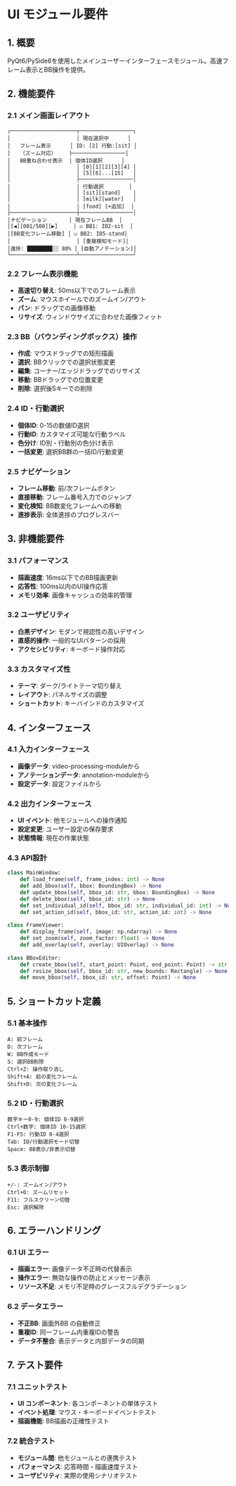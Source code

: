 # UI モジュール要件

## 1. 概要
PyQt6/PySide6を使用したメインユーザーインターフェースモジュール。高速フレーム表示とBB操作を提供。

## 2. 機能要件

### 2.1 メイン画面レイアウト
```
┌─────────────────────┬─────────────────┐
│                     │ 現在選択中      │
│   フレーム表示      │ ID: [2] 行動:[sit] │
│   （ズーム対応）    ├─────────────────│
│   BB重ね合わせ表示  │ 個体ID選択      │
│                     │ [0][1][2][3][4] │
│                     │ [5][6]...[15]   │
│                     ├─────────────────│
│                     │ 行動選択        │
│                     │ [sit][stand]    │
│                     │ [milk][water]   │
│                     │ [food] [+追加]  │
├─────────────────────┼─────────────────│
│ナビゲーション       │ 現在フレームBB  │
│[◀][001/500][▶]     │ ☑ BB1: ID2-sit  │
│[BB変化フレーム移動] │ ☑ BB2: ID5-stand│
│                     │ [重複検知モード]│
│進捗: ████████░░ 80% │ [自動アノテーション]│
└─────────────────────┴─────────────────┘
```

### 2.2 フレーム表示機能
- **高速切り替え**: 50ms以下でのフレーム表示
- **ズーム**: マウスホイールでのズームイン/アウト
- **パン**: ドラッグでの画像移動
- **リサイズ**: ウィンドウサイズに合わせた画像フィット

### 2.3 BB（バウンディングボックス）操作
- **作成**: マウスドラッグでの矩形描画
- **選択**: BBクリックでの選択状態変更
- **編集**: コーナー/エッジドラッグでのリサイズ
- **移動**: BBドラッグでの位置変更
- **削除**: 選択後Sキーでの削除

### 2.4 ID・行動選択
- **個体ID**: 0-15の数値ID選択
- **行動ID**: カスタマイズ可能な行動ラベル
- **色分け**: ID別・行動別の色分け表示
- **一括変更**: 選択BB群の一括ID/行動変更

### 2.5 ナビゲーション
- **フレーム移動**: 前/次フレームボタン
- **直接移動**: フレーム番号入力でのジャンプ
- **変化検知**: BB数変化フレームへの移動
- **進捗表示**: 全体進捗のプログレスバー

## 3. 非機能要件

### 3.1 パフォーマンス
- **描画速度**: 16ms以下でのBB描画更新
- **応答性**: 100ms以内のUI操作応答
- **メモリ効率**: 画像キャッシュの効率的管理

### 3.2 ユーザビリティ
- **白黒デザイン**: モダンで視認性の高いデザイン
- **直感的操作**: 一般的なUIパターンの採用
- **アクセシビリティ**: キーボード操作対応

### 3.3 カスタマイズ性
- **テーマ**: ダーク/ライトテーマ切り替え
- **レイアウト**: パネルサイズの調整
- **ショートカット**: キーバインドのカスタマイズ

## 4. インターフェース

### 4.1 入力インターフェース
- **画像データ**: video-processing-moduleから
- **アノテーションデータ**: annotation-moduleから
- **設定データ**: 設定ファイルから

### 4.2 出力インターフェース
- **UI イベント**: 他モジュールへの操作通知
- **設定変更**: ユーザー設定の保存要求
- **状態情報**: 現在の作業状態

### 4.3 API設計
```python
class MainWindow:
    def load_frame(self, frame_index: int) -> None
    def add_bbox(self, bbox: BoundingBox) -> None
    def update_bbox(self, bbox_id: str, bbox: BoundingBox) -> None
    def delete_bbox(self, bbox_id: str) -> None
    def set_individual_id(self, bbox_id: str, individual_id: int) -> None
    def set_action_id(self, bbox_id: str, action_id: int) -> None
    
class FrameViewer:
    def display_frame(self, image: np.ndarray) -> None
    def set_zoom(self, zoom_factor: float) -> None
    def add_overlay(self, overlay: UIOverlay) -> None
    
class BBoxEditor:
    def create_bbox(self, start_point: Point, end_point: Point) -> str
    def resize_bbox(self, bbox_id: str, new_bounds: Rectangle) -> None
    def move_bbox(self, bbox_id: str, offset: Point) -> None
```

## 5. ショートカット定義

### 5.1 基本操作
```
A: 前フレーム
D: 次フレーム
W: BB作成モード
S: 選択BB削除
Ctrl+Z: 操作取り消し
Shift+A: 前の変化フレーム
Shift+D: 次の変化フレーム
```

### 5.2 ID・行動選択
```
数字キー0-9: 個体ID 0-9選択
Ctrl+数字: 個体ID 10-15選択
F1-F5: 行動ID 0-4選択
Tab: ID/行動選択モード切替
Space: BB表示/非表示切替
```

### 5.3 表示制御
```
+/-: ズームイン/アウト
Ctrl+0: ズームリセット
F11: フルスクリーン切替
Esc: 選択解除
```

## 6. エラーハンドリング

### 6.1 UI エラー
- **描画エラー**: 画像データ不正時の代替表示
- **操作エラー**: 無効な操作の防止とメッセージ表示
- **リソース不足**: メモリ不足時のグレースフルデグラデーション

### 6.2 データエラー
- **不正BB**: 画面外BB の自動修正
- **重複ID**: 同一フレーム内重複IDの警告
- **データ不整合**: 表示データと内部データの同期

## 7. テスト要件

### 7.1 ユニットテスト
- **UI コンポーネント**: 各コンポーネントの単体テスト
- **イベント処理**: マウス・キーボードイベントテスト
- **描画機能**: BB描画の正確性テスト

### 7.2 統合テスト
- **モジュール間**: 他モジュールとの連携テスト
- **パフォーマンス**: 応答時間・描画速度テスト
- **ユーザビリティ**: 実際の使用シナリオテスト